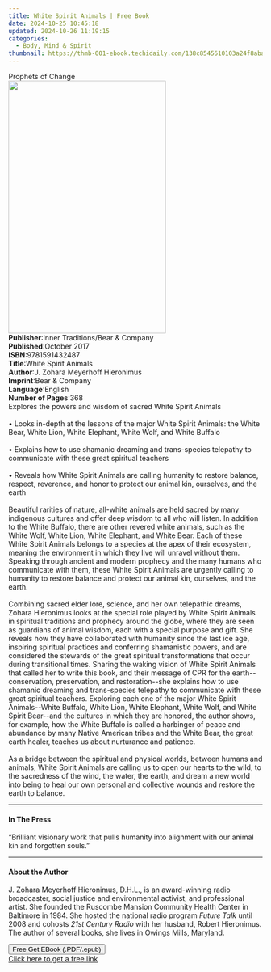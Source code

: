```yaml
---
title: White Spirit Animals | Free Book
date: 2024-10-25 10:45:18
updated: 2024-10-26 11:19:15
categories:
  - Body, Mind & Spirit
thumbnail: https://thmb-001-ebook.techidaily.com/138c8545610103a24f8aba985874706f6fae18420915391abac441f53ac027f7.jpg
---
```

<main id="book-container">
  <div class="flex flex-col">
    <div class="book-brief flex-1 py-6 px-4 sm:p-6 md:py-10 md:px-8">
      <!-- brief-->
      <div class="book-brief-main">Prophets of Change</div>
    </div>
    <div
      class="book-meta-info flex-1 grid gap-4 col-start-1 col-end-3 row-start-1 sm:mb-6 sm:grid-cols-4 lg:gap-6 lg:col-start-2 lg:row-end-6 lg:row-span-6 lg:mb-0"
    >
      <div
        class="book-meta-info-left place-content-center mt-4 p-4 text-sm leading-6 col-start-2 col-span-2 dark:text-slate-400"
      >
        <img
          class="w-full h-500 object-cover rounded-lg sm:h-255 sm:col-span-2 lg:col-span-full"
          src="https://img-001-ebook.techidaily.com/92abd6d6b78e1fdac75ad7547506831c4a3c345dad457302bcc56ad229d175dd.jpg"
          alt=""
          width="312"
          height="500"
        />
      </div>
      <div
        class="book-meta-info-right mt-2 col-start-1 row-start-2 col-span-3 self-center"
      >
        <!-- meta data  -->
        <div class="flex flex-col px-4 md:px-8">
          <div class="flex-1">
            <strong>Publisher</strong>:<span class="px-2"
              >Inner Traditions/Bear &amp; Company</span
            >
          </div>
          <div class="flex-1">
            <strong>Published</strong>:<span class="px-2">October 2017</span>
          </div>
          <div class="flex-1">
            <strong>ISBN</strong>:<span class="px-2">9781591432487</span>
          </div>
          <div class="flex-1">
            <strong>Title</strong>:<span class="px-2"
              >White Spirit Animals</span
            >
          </div>
          <div class="flex-1">
            <strong>Author</strong>:<span class="px-2"
              >J. Zohara Meyerhoff Hieronimus</span
            >
          </div>
          <div class="flex-1">
            <strong>Imprint</strong>:<span class="px-2"
              >Bear &amp; Company</span
            >
          </div>
          <div class="flex-1">
            <strong>Language</strong>:<span class="px-2">English</span>
          </div>
          <div class="flex-1">
            <strong>Number of Pages</strong>:<span class="px-2">368</span>
          </div>
        </div>
      </div>
    </div>
    <div class="book-description flex-1 py-6 px-4 sm:p-6 md:py-10 md:px-8">
      <div class="book-description-main">
        <div accordion-content="" id="description">
          Explores the powers and wisdom of sacred White Spirit Animals
          <br /><br />• Looks in-depth at the lessons of the major White Spirit
          Animals: the White Bear, White Lion, White Elephant, White Wolf, and
          White Buffalo <br /><br />• Explains how to use shamanic dreaming and
          trans-species telepathy to communicate with these great spiritual
          teachers <br /><br />• Reveals how White Spirit Animals are calling
          humanity to restore balance, respect, reverence, and honor to protect
          our animal kin, ourselves, and the earth <br /><br />Beautiful
          rarities of nature, all-white animals are held sacred by many
          indigenous cultures and offer deep wisdom to all who will listen. In
          addition to the White Buffalo, there are other revered white animals,
          such as the White Wolf, White Lion, White Elephant, and White Bear.
          Each of these White Spirit Animals belongs to a species at the apex of
          their ecosystem, meaning the environment in which they live will
          unravel without them. Speaking through ancient and modern prophecy and
          the many humans who communicate with them, these White Spirit Animals
          are urgently calling to humanity to restore balance and protect our
          animal kin, ourselves, and the earth. <br /><br />Combining sacred
          elder lore, science, and her own telepathic dreams, Zohara Hieronimus
          looks at the special role played by White Spirit Animals in spiritual
          traditions and prophecy around the globe, where they are seen as
          guardians of animal wisdom, each with a special purpose and gift. She
          reveals how they have collaborated with humanity since the last ice
          age, inspiring spiritual practices and conferring shamanistic powers,
          and are considered the stewards of the great spiritual transformations
          that occur during transitional times. Sharing the waking vision of
          White Spirit Animals that called her to write this book, and their
          message of CPR for the earth--conservation, preservation, and
          restoration--she explains how to use shamanic dreaming and
          trans-species telepathy to communicate with these great spiritual
          teachers. Exploring each one of the major White Spirit Animals--White
          Buffalo, White Lion, White Elephant, White Wolf, and White Spirit
          Bear--and the cultures in which they are honored, the author shows,
          for example, how the White Buffalo is called a harbinger of peace and
          abundance by many Native American tribes and the White Bear, the great
          earth healer, teaches us about nurturance and patience. <br /><br />As
          a bridge between the spiritual and physical worlds, between humans and
          animals, White Spirit Animals are calling us to open our hearts to the
          wild, to the sacredness of the wind, the water, the earth, and dream a
          new world into being to heal our own personal and collective wounds
          and restore the earth to balance.
        </div>
        <div class="accordion-fader"></div>
      </div>
    </div>
    <div class="book-excerpts flex-1 py-6 px-4 sm:p-6 md:py-10 md:px-8">
      <!-- excerpts-->
      <div class="book-excerpts-main">
        <hr />
        <h4 class="placeholder placeholder-heading">
          <span>In The Press</span>
        </h4>
        <p>
          “Brilliant visionary work that pulls humanity into alignment with our
          animal kin and forgotten souls.”
        </p>
      </div>
    </div>
    <div class="book-about-author flex-1 py-6 px-4 sm:p-6 md:py-10 md:px-8">
      <!-- about author-->
      <div class="book-main-author-main">
        <hr />
        <h4 class="placeholder placeholder-heading">
          <span>About the Author</span>
        </h4>
        <p>
          J. Zohara Meyerhoff Hieronimus, D.H.L., is an award-winning radio
          broadcaster, social justice and environmental activist, and
          professional artist. She founded the Ruscombe Mansion Community Health
          Center in Baltimore in 1984. She hosted the national radio program
          <i>Future Talk</i> until 2008 and cohosts
          <i>21st Century Radio</i> with her husband, Robert Hieronimus. The
          author of several books, she lives in Owings Mills, Maryland.
        </p>
      </div>
    </div>
    <div class="book-free-get flex-1 py-6 px-4 sm:p-6 md:py-10 md:px-8">
      <button
        id="btn-free-get"
        class="bg-blue-500 hover:bg-blue-700 text-white font-bold py-2 px-4 rounded"
      >
        Free Get EBook (.PDF/.epub)
      </button>
      <div id="countdown-display" class="px-2 text-lg mt-2"></div>
      <a
        id="free-link"
        class="hidden bg-blue-500 hover:bg-blue-700 text-white font-bold py-2 px-4 rounded"
        href="https://www.ebooks.com/en-us/book/95782554/white-spirit-animals/j-zohara-meyerhoff-hieronimus/"
        target="_blank"
        >Click here to get a free link</a
      >
    </div>
    <script>
      let countdownTime = 0;
      let countdownInterval = null;
      document
        .getElementById('btn-free-get')
        .addEventListener('click', startCountdown);
      function startCountdown() {
        countdownTime = new Date().getTime() + 60000 * 3;
        countdownInterval = setInterval(updateCountdown, 1000);
        document.getElementById('btn-free-get').disabled = true;
        document
          .getElementById('btn-free-get')
          .classList.add('bg-gray-500', 'cursor-not-allowed');
      }
      function updateCountdown() {
        let currentTime = new Date().getTime();
        let timeLeft = countdownTime - currentTime;
        let secondsLeft = Math.floor(timeLeft / 1000);
        document.getElementById('countdown-display').innerHTML =
          `Remaining time: ${secondsLeft} seconds.`;
        if (secondsLeft <= 0) {
          clearInterval(countdownInterval);
          document.getElementById('btn-free-get').classList.add('hidden');
          document.getElementById('free-link').classList.remove('hidden');
          document.getElementById('countdown-display').innerHTML = '';
        }
      }
    </script>
  </div>
</main>
